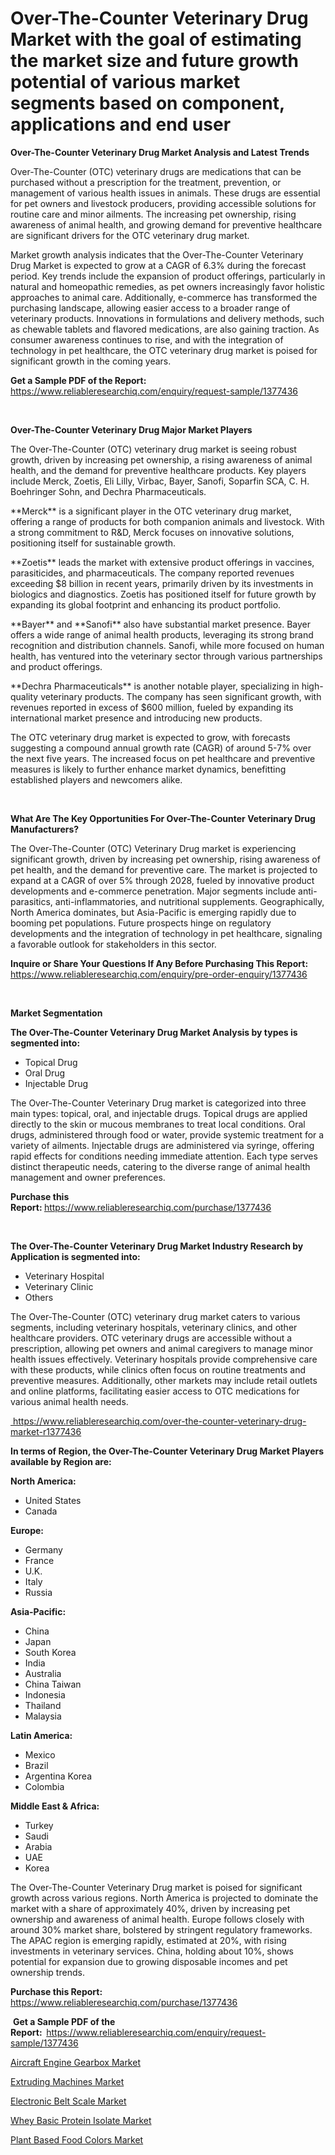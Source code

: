 <p><h1>Over-The-Counter Veterinary Drug Market with the goal of estimating the market size and future growth potential of various market segments based on component, applications and end user</h1></p><p><strong>Over-The-Counter Veterinary Drug Market Analysis and Latest Trends</strong></p>
<p><p>Over-The-Counter (OTC) veterinary drugs are medications that can be purchased without a prescription for the treatment, prevention, or management of various health issues in animals. These drugs are essential for pet owners and livestock producers, providing accessible solutions for routine care and minor ailments. The increasing pet ownership, rising awareness of animal health, and growing demand for preventive healthcare are significant drivers for the OTC veterinary drug market.</p><p>Market growth analysis indicates that the Over-The-Counter Veterinary Drug Market is expected to grow at a CAGR of 6.3% during the forecast period. Key trends include the expansion of product offerings, particularly in natural and homeopathic remedies, as pet owners increasingly favor holistic approaches to animal care. Additionally, e-commerce has transformed the purchasing landscape, allowing easier access to a broader range of veterinary products. Innovations in formulations and delivery methods, such as chewable tablets and flavored medications, are also gaining traction. As consumer awareness continues to rise, and with the integration of technology in pet healthcare, the OTC veterinary drug market is poised for significant growth in the coming years.</p></p>
<p><strong>Get a Sample PDF of the Report:&nbsp;</strong> <a href="https://www.reliableresearchiq.com/enquiry/request-sample/1377436?utm_campaign=1102&utm_medium=2&utm_source=Github&utm_content=ia&utm_term=24102024&utm_id=over-the-counter-veterinary-drug">https://www.reliableresearchiq.com/enquiry/request-sample/1377436</a></p>
<p>&nbsp;</p>
<p><strong>Over-The-Counter Veterinary Drug Major Market Players</strong></p>
<p><p>The Over-The-Counter (OTC) veterinary drug market is seeing robust growth, driven by increasing pet ownership, a rising awareness of animal health, and the demand for preventive healthcare products. Key players include Merck, Zoetis, Eli Lilly, Virbac, Bayer, Sanofi, Soparfin SCA, C. H. Boehringer Sohn, and Dechra Pharmaceuticals.</p><p>**Merck** is a significant player in the OTC veterinary drug market, offering a range of products for both companion animals and livestock. With a strong commitment to R&D, Merck focuses on innovative solutions, positioning itself for sustainable growth.</p><p>**Zoetis** leads the market with extensive product offerings in vaccines, parasiticides, and pharmaceuticals. The company reported revenues exceeding $8 billion in recent years, primarily driven by its investments in biologics and diagnostics. Zoetis has positioned itself for future growth by expanding its global footprint and enhancing its product portfolio.</p><p>**Bayer** and **Sanofi** also have substantial market presence. Bayer offers a wide range of animal health products, leveraging its strong brand recognition and distribution channels. Sanofi, while more focused on human health, has ventured into the veterinary sector through various partnerships and product offerings.</p><p>**Dechra Pharmaceuticals** is another notable player, specializing in high-quality veterinary products. The company has seen significant growth, with revenues reported in excess of $600 million, fueled by expanding its international market presence and introducing new products.</p><p>The OTC veterinary drug market is expected to grow, with forecasts suggesting a compound annual growth rate (CAGR) of around 5-7% over the next five years. The increased focus on pet healthcare and preventive measures is likely to further enhance market dynamics, benefitting established players and newcomers alike.</p></p>
<p>&nbsp;</p>
<p><strong>What Are The Key Opportunities For Over-The-Counter Veterinary Drug Manufacturers?</strong></p>
<p><p>The Over-The-Counter (OTC) Veterinary Drug market is experiencing significant growth, driven by increasing pet ownership, rising awareness of pet health, and the demand for preventive care. The market is projected to expand at a CAGR of over 5% through 2028, fueled by innovative product developments and e-commerce penetration. Major segments include anti-parasitics, anti-inflammatories, and nutritional supplements. Geographically, North America dominates, but Asia-Pacific is emerging rapidly due to booming pet populations. Future prospects hinge on regulatory developments and the integration of technology in pet healthcare, signaling a favorable outlook for stakeholders in this sector.</p></p>
<p><strong>Inquire or Share Your Questions If Any Before Purchasing This Report:</strong> <a href="https://www.reliableresearchiq.com/enquiry/pre-order-enquiry/1377436?utm_campaign=1102&utm_medium=2&utm_source=Github&utm_content=ia&utm_term=24102024&utm_id=over-the-counter-veterinary-drug">https://www.reliableresearchiq.com/enquiry/pre-order-enquiry/1377436</a></p>
<p>&nbsp;</p>
<p><strong>Market Segmentation</strong></p>
<p><strong>The Over-The-Counter Veterinary Drug Market Analysis by types is segmented into:</strong></p>
<p><ul><li>Topical Drug</li><li>Oral Drug</li><li>Injectable Drug</li></ul></p>
<p><p>The Over-The-Counter Veterinary Drug market is categorized into three main types: topical, oral, and injectable drugs. Topical drugs are applied directly to the skin or mucous membranes to treat local conditions. Oral drugs, administered through food or water, provide systemic treatment for a variety of ailments. Injectable drugs are administered via syringe, offering rapid effects for conditions needing immediate attention. Each type serves distinct therapeutic needs, catering to the diverse range of animal health management and owner preferences.</p></p>
<p><strong>Purchase this Report:&nbsp;</strong><a href="https://www.reliableresearchiq.com/purchase/1377436?utm_campaign=1102&utm_medium=2&utm_source=Github&utm_content=ia&utm_term=24102024&utm_id=over-the-counter-veterinary-drug">https://www.reliableresearchiq.com/purchase/1377436</a></p>
<p>&nbsp;</p>
<p><strong>The Over-The-Counter Veterinary Drug Market Industry Research by Application is segmented into:</strong></p>
<p><ul><li>Veterinary Hospital</li><li>Veterinary Clinic</li><li>Others</li></ul></p>
<p><p>The Over-The-Counter (OTC) veterinary drug market caters to various segments, including veterinary hospitals, veterinary clinics, and other healthcare providers. OTC veterinary drugs are accessible without a prescription, allowing pet owners and animal caregivers to manage minor health issues effectively. Veterinary hospitals provide comprehensive care with these products, while clinics often focus on routine treatments and preventive measures. Additionally, other markets may include retail outlets and online platforms, facilitating easier access to OTC medications for various animal health needs.</p></p>
<p><a href="https://www.reliableresearchiq.com/over-the-counter-veterinary-drug-market-r1377436?utm_campaign=1102&utm_medium=2&utm_source=Github&utm_content=ia&utm_term=24102024&utm_id=over-the-counter-veterinary-drug">&nbsp;https://www.reliableresearchiq.com/over-the-counter-veterinary-drug-market-r1377436</a></p>
<p><strong>In terms of Region, the Over-The-Counter Veterinary Drug Market Players available by Region are:</strong></p>
<p>
    <p> <strong> North America: </strong>
        <ul>
            <li>United States</li>
            <li>Canada</li>
        </ul>
        </p> 
    <p> <strong> Europe: </strong>
        <ul>
            <li>Germany</li>
            <li>France</li>
            <li>U.K.</li>
            <li>Italy</li>
            <li>Russia</li>
        </ul>
        </p> 
    <p> <strong> Asia-Pacific: </strong>
        <ul>
            <li>China</li>
            <li>Japan</li>
            <li>South Korea</li>
            <li>India</li>
            <li>Australia</li>
            <li>China Taiwan</li>
            <li>Indonesia</li>
            <li>Thailand</li>
            <li>Malaysia</li>
        </ul>
        </p> 
    <p> <strong> Latin America: </strong>
        <ul>
            <li>Mexico</li>
            <li>Brazil</li>
            <li>Argentina Korea</li>
            <li>Colombia</li>
        </ul>
        </p> 
    <p> <strong> Middle East & Africa: </strong>
        <ul>
            <li>Turkey</li>
            <li>Saudi</li>
            <li>Arabia</li>
            <li>UAE</li>
            <li>Korea</li>
        </ul>
    </p>
    </p>
<p><p>The Over-The-Counter Veterinary Drug market is poised for significant growth across various regions. North America is projected to dominate the market with a share of approximately 40%, driven by increasing pet ownership and awareness of animal health. Europe follows closely with around 30% market share, bolstered by stringent regulatory frameworks. The APAC region is emerging rapidly, estimated at 20%, with rising investments in veterinary services. China, holding about 10%, shows potential for expansion due to growing disposable incomes and pet ownership trends.</p></p>
<p><strong>Purchase this Report: </strong><a href="https://www.reliableresearchiq.com/purchase/1377436?utm_campaign=1102&utm_medium=2&utm_source=Github&utm_content=ia&utm_term=24102024&utm_id=over-the-counter-veterinary-drug">https://www.reliableresearchiq.com/purchase/1377436</a></p>
<p>&nbsp;<strong>Get a Sample PDF of the Report:&nbsp;&nbsp;</strong><a href="https://www.reliableresearchiq.com/enquiry/request-sample/1377436?utm_campaign=1102&utm_medium=2&utm_source=Github&utm_content=ia&utm_term=24102024&utm_id=over-the-counter-veterinary-drug">https://www.reliableresearchiq.com/enquiry/request-sample/1377436</a></p>
<p><strong></strong></p>
<p><p><a href="https://issuu.com/reportprime-2/docs/aircraft-engine-gearbox-market-size_6ba7c87d7d917c?utm_campaign=1102&utm_medium=2&utm_source=Github&utm_content=ia&utm_term=24102024&utm_id=over-the-counter-veterinary-drug">Aircraft Engine Gearbox Market</a></p><p><a href="https://issuu.com/reportprime-2/docs/extruding-machines-market-size-2030_9436b05f1ca2b1?utm_campaign=1102&utm_medium=2&utm_source=Github&utm_content=ia&utm_term=24102024&utm_id=over-the-counter-veterinary-drug">Extruding Machines Market</a></p><p><a href="https://www.linkedin.com/pulse/electronic-belt-scale-market-navigating-challenges-unlocking-u1uqe?utm_campaign=1102&utm_medium=2&utm_source=Github&utm_content=ia&utm_term=24102024&utm_id=over-the-counter-veterinary-drug">Electronic Belt Scale Market</a></p><p><a href="https://github.com/hegwervaemeruk/Market-Research-Report-List-1/blob/main/whey-basic-protein-isolate-market.md?utm_campaign=1102&utm_medium=2&utm_source=Github&utm_content=ia&utm_term=24102024&utm_id=over-the-counter-veterinary-drug">Whey Basic Protein Isolate Market</a></p><p><a href="https://github.com/ibbiechinotit/Market-Research-Report-List-1/blob/main/plant-based-food-colors-market.md?utm_campaign=1102&utm_medium=2&utm_source=Github&utm_content=ia&utm_term=24102024&utm_id=over-the-counter-veterinary-drug">Plant Based Food Colors Market</a></p></p>